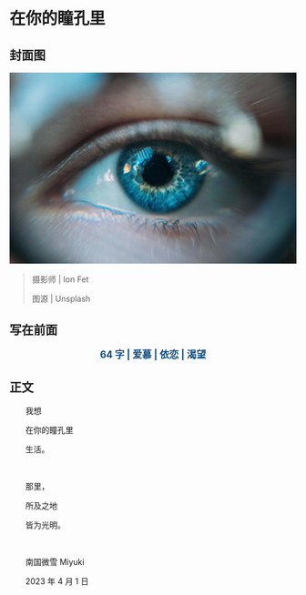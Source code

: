 # 在你的瞳孔里

## 封面图

![](https://raw.githubusercontent.com/TinySnow/GithubImageHosting/main/blog/articles/poems/ion-fet-QRawWgV6gmo-unsplash.jpg)

> 摄影师 | Ion Fet
>
> 图源 | Unsplash

## 写在前面

<p style="color:#0f4c81; text-align:center; font-weight:bold; font-size:larger;">64 字 | 爱慕 | 依恋 | 渴望</p>

## 正文

　　我想

　　在你的瞳孔里

　　生活。

<br />

　　那里，

　　所及之地

　　皆为光明。

<br />

　　南国微雪 Miyuki

　　2023 年 4 月 1 日